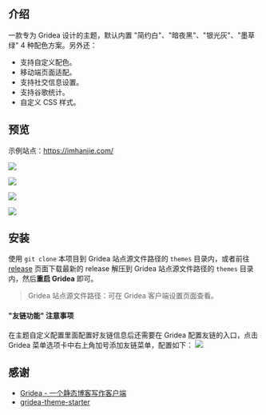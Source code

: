 ## 介绍

一款专为 Gridea 设计的主题，默认内置 "简约白"、"暗夜黑"、"银光灰"、"墨草绿" 4 种配色方案。另外还：

- 支持自定义配色。
- 移动端页面适配。
- 支持社交信息设置。
- 支持谷歌统计。
- 自定义 CSS 样式。

## 预览

示例站点：https://imhanjie.com/

![](https://tva1.sinaimg.cn/large/006tNbRwly1gaqcu0b03bj31vh0u0avx.jpg)



![](https://tva1.sinaimg.cn/large/006tNbRwly1gaqcutvj86j32vl0u04e4.jpg)



![](https://tva1.sinaimg.cn/large/006tNbRwly1gaqcvc3pjkj32vl0u0aq5.jpg)



![](https://tva1.sinaimg.cn/large/006tNbRwly1gaqcvhp5mdj32vl0u04cw.jpg)


## 安装

使用 `git clone` 本项目到 Gridea 站点源文件路径的 `themes` 目录内，或者前往 [release](https://github.com/imhanjie/gridea-theme-pure/releases) 页面下载最新的 release 解压到 Gridea 站点源文件路径的 `themes` 目录内，然后**重启  Gridea** 即可。

>  Gridea 站点源文件路径：可在 Gridea 客户端设置页面查看。

#### "友链功能" 注意事项
在主题自定义配置里面配置好友链信息后还需要在 Gridea 配置友链的入口，点击 Gridea 菜单选项卡中右上角加号添加友链菜单，配置如下：
![](https://tva1.sinaimg.cn/large/007S8ZIlly1ggu1jtta50j30m60kgjs2.jpg)


## 感谢

- [Gridea - 一个静态博客写作客户端](https://gridea.dev/)
- [gridea-theme-starter](https://github.com/getgridea/gridea-theme-starter)
